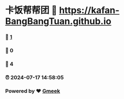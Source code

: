 # 卡饭帮帮团 :link: https://kafan-BangBangTuan.github.io 
### :page_facing_up: [1](https://kafan-BangBangTuan.github.io/tag.html) 
### :speech_balloon: 0 
### :hibiscus: 4 
### :alarm_clock: 2024-07-17 14:58:05 
### Powered by :heart: [Gmeek](https://github.com/Meekdai/Gmeek)
